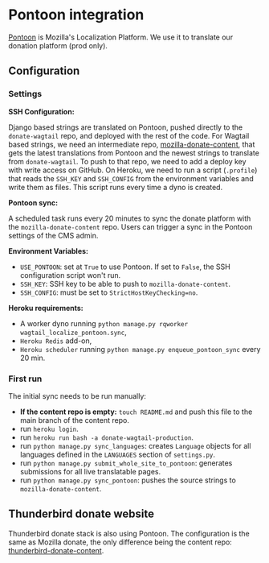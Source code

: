 # Pontoon integration

[Pontoon](https://github.com/mozilla/pontoon) is Mozilla's Localization Platform. We use it to translate our donation platform (prod only).

## Configuration

### Settings

**SSH Configuration:**

Django based strings are translated on Pontoon, pushed directly to the `donate-wagtail` repo, and deployed with the rest of the code. For Wagtail based strings, we need an intermediate repo, [mozilla-donate-content](https://github.com/mozilla-l10n/mozilla-donate-content), that gets the latest translations from Pontoon and the newest strings to translate from `donate-wagtail`. To push to that repo, we need to add a deploy key with write access on GitHub. On Heroku, we need to run a script (`.profile`) that reads the `SSH_KEY` and `SSH_CONFIG` from the environment variables and write them as files. This script runs every time a dyno is created.

**Pontoon sync:**

A scheduled task runs every 20 minutes to sync the donate platform with the `mozilla-donate-content` repo. Users can trigger a sync in the Pontoon settings of the CMS admin.

**Environment Variables:**

- `USE_PONTOON`: set at `True` to use Pontoon. If set to `False`, the SSH configuration script won't run.
- `SSH_KEY`: SSH key to be able to push to `mozilla-donate-content`.
- `SSH_CONFIG`: must be set to `StrictHostKeyChecking=no`.

**Heroku requirements:**

- A worker dyno running `python manage.py rqworker wagtail_localize_pontoon.sync`,
- `Heroku Redis` add-on,
- `Heroku scheduler` running `python manage.py enqueue_pontoon_sync` every 20 min.

### First run

The initial sync needs to be run manually:

- **If the content repo is empty:** `touch README.md` and push this file to the main branch of the content repo.
- run `heroku login`.
- run `heroku run bash -a donate-wagtail-production`.
- run `python manage.py sync_languages`: creates `Language` objects for all languages defined in the `LANGUAGES` section of `settings.py`.
- run `python manage.py submit_whole_site_to_pontoon`: generates submissions for all live translatable pages.
- run `python manage.py sync_pontoon`: pushes the source strings to `mozilla-donate-content`.

## Thunderbird donate website

Thunderbird donate stack is also using Pontoon. The configuration is the same as Mozilla donate, the only difference being the content repo: [thunderbird-donate-content](https://github.com/mozilla-l10n/thunderbird-donate-content).
